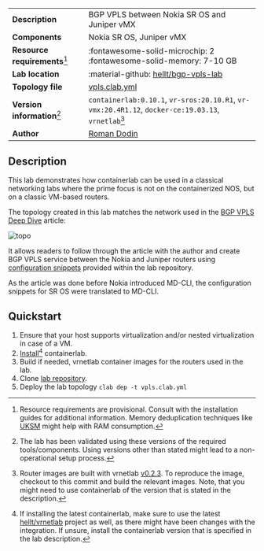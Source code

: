 |                               |                                                                                                     |
| ----------------------------- | --------------------------------------------------------------------------------------------------- |
| **Description**               | BGP VPLS between Nokia SR OS and Juniper vMX                                                        |
| **Components**                | Nokia SR OS, Juniper vMX                                                                            |
| **Resource requirements**[^1] | :fontawesome-solid-microchip: 2 <br/>:fontawesome-solid-memory: 7-10 GB                             |
| **Lab location**              | :material-github: [hellt/bgp-vpls-lab](https://github.com/hellt/bgp-vpls-lab)                       |
| **Topology file**             | [vpls.clab.yml][topofile]                                                                           |
| **Version information**[^2]   | `containerlab:0.10.1`, `vr-sros:20.10.R1`, `vr-vmx:20.4R1.12`, `docker-ce:19.03.13`, `vrnetlab`[^3] |
| **Author**                    | [Roman Dodin](https://twitter.com/ntdvps)                                                           |

## Description
This lab demonstrates how containerlab can be used in a classical networking labs where the prime focus is not on the containerized NOS, but on a classic VM-based routers.

The topology created in this lab matches the network used in the [BGP VPLS Deep Dive](https://netdevops.me/2016/11/bgp-vpls-explained-nokia-juniper/) article:

![topo](https://img-fotki.yandex.ru/get/194989/21639405.11d/0_8b222_20c181b9_orig.png)

It allows readers to follow through the article with the author and create BGP VPLS service between the Nokia and Juniper routers using [configuration snippets](https://github.com/hellt/bgp-vpls-lab/tree/master/configs) provided within the lab repository.

As the article was done before Nokia introduced MD-CLI, the configuration snippets for SR OS were translated to MD-CLI.

## Quickstart
1. Ensure that your host supports virtualization and/or nested virtualization in case of a VM.
2. [Install](../install.md)[^4] containerlab.
3. Build if needed, vrnetlab container images for the routers used in the lab.
4. Clone [lab repository](https://github.com/hellt/bgp-vpls-lab).
5. Deploy the lab topology `clab dep -t vpls.clab.yml`

[topofile]: https://github.com/hellt/bgp-vpls-lab/blob/master/vpls.clab.yml
[^1]: Resource requirements are provisional. Consult with the installation guides for additional information. Memory deduplication techniques like [UKSM](https://netdevops.me/2021/how-to-patch-ubuntu-20.04-focal-fossa-with-uksm/) might help with RAM consumption.
[^2]: The lab has been validated using these versions of the required tools/components. Using versions other than stated might lead to a non-operational setup process.
[^3]: Router images are built with vrnetlab [v0.2.3](https://github.com/hellt/vrnetlab/tree/v0.2.3). To reproduce the image, checkout to this commit and build the relevant images. Note, that you might need to use containerlab of the version that is stated in the description.
[^4]: If installing the latest containerlab, make sure to use the latest [hellt/vrnetlab](https://github.com/hellt/vrnetlab) project as well, as there might have been changes with the integration. If unsure, install the containerlab version that is specified in the lab description. 